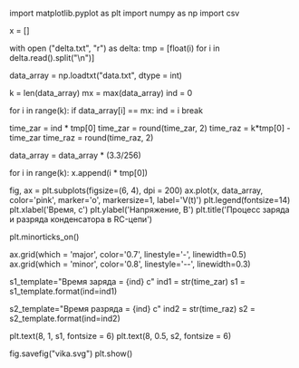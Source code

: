 import matplotlib.pyplot as plt
import numpy as np
import csv

x = []

with open ("delta.txt", "r") as delta:
    tmp = [float(i) for i in delta.read().split("\n")]

data_array = np.loadtxt("data.txt", dtype = int)

k = len(data_array)
mx = max(data_array)
ind = 0

for i in range(k):
  if data_array[i] == mx:
    ind = i
    break

time_zar = ind * tmp[0]
time_zar = round(time_zar, 2)
time_raz = k*tmp[0] - time_zar
time_raz = round(time_raz, 2)

data_array = data_array * (3.3/256)

for i in range(k):
  x.append(i * tmp[0])

fig, ax = plt.subplots(figsize=(6, 4), dpi = 200)
ax.plot(x, data_array, color='pink', marker='o', markersize=1, label='V(t)')
plt.legend(fontsize=14)
plt.xlabel('Время, c') 
plt.ylabel('Напряжение, В') 
plt.title('Процесс заряда и разряда конденсатора в RC-цепи') 

plt.minorticks_on()

ax.grid(which = 'major', color='0.7', linestyle='-', linewidth=0.5)
ax.grid(which = 'minor', color='0.8', linestyle='--', linewidth=0.3)


s1_template="Время заряда = {ind} с"
ind1 = str(time_zar)
s1 = s1_template.format(ind=ind1)

s2_template="Время разряда = {ind} с"
ind2 = str(time_raz)
s2 = s2_template.format(ind=ind2)

plt.text(8, 1, s1, fontsize = 6)
plt.text(8, 0.5, s2, fontsize = 6)

fig.savefig("vika.svg")
plt.show()

